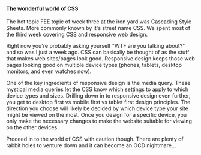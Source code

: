 #### The wonderful world of CSS

The hot topic FEE topic of week three at the iron yard was Cascading Style Sheets. More commonly known by it's street name CSS. We spent most of the third week covering CSS and responsive web design.

Right now you're probably asking yourself "WTF are you talking about?" and so was I just a week ago. CSS can basically be thought of as the stuff that makes web sites/pages look good. Responsive design keeps those web pages looking good on multiple device types (phones, tablets, desktop monitors, and even watches now).

One of the key ingredients of responsive design is the media query. These mystical media queries let the CSS know which settings to apply to which device types and sizes. Drilling down in to responsive design even further, you get to desktop first vs mobile first vs tablet first design principles. The direction you choose will likely be decided by which device type your site might be viewed on the most. Once you design for a specific device, you only make the necessary changes to make the website suitable for viewing on the other devices.

Proceed in to the world of CSS with caution though. There are plenty of rabbit holes to venture down and it can become an OCD nightmare...

